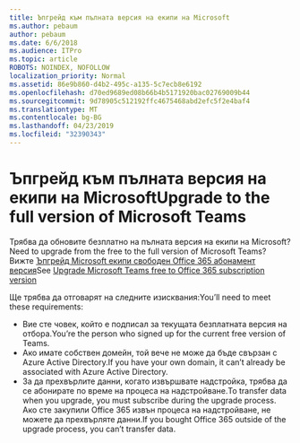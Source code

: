 ```yaml
---
title: Ъпгрейд към пълната версия на екипи на Microsoft
ms.author: pebaum
author: pebaum
ms.date: 6/6/2018
ms.audience: ITPro
ms.topic: article
ROBOTS: NOINDEX, NOFOLLOW
localization_priority: Normal
ms.assetid: 86e9b860-d4b2-495c-a135-5c7ecb8e6192
ms.openlocfilehash: d70ed9689ed08b66b4b5171920bac02769009b44
ms.sourcegitcommit: 9d78905c512192ffc4675468abd2efc5f2e4baf4
ms.translationtype: MT
ms.contentlocale: bg-BG
ms.lasthandoff: 04/23/2019
ms.locfileid: "32390343"
---
```

# <a name="upgrade-to-the-full-version-of-microsoft-teams"></a><span data-ttu-id="994ce-102">Ъпгрейд към пълната версия на екипи на Microsoft</span><span class="sxs-lookup"><span data-stu-id="994ce-102">Upgrade to the full version of Microsoft Teams</span></span>

<span data-ttu-id="994ce-103">Трябва да обновите безплатно на пълната версия на екипи на Microsoft?</span><span class="sxs-lookup"><span data-stu-id="994ce-103">Need to upgrade from the free to the full version of Microsoft Teams?</span></span> <span data-ttu-id="994ce-104">Вижте [Ъпгрейд Microsoft екипи свободен Office 365 абонамент версия](https://docs.microsoft.com/en-us/microsoftteams/upgrade-freemium)</span><span class="sxs-lookup"><span data-stu-id="994ce-104">See [Upgrade Microsoft Teams free to Office 365 subscription version](https://docs.microsoft.com/en-us/microsoftteams/upgrade-freemium)</span></span>

<span data-ttu-id="994ce-105">Ще трябва да отговарят на следните изисквания:</span><span class="sxs-lookup"><span data-stu-id="994ce-105">You’ll need to meet these requirements:</span></span>
- <span data-ttu-id="994ce-106">Вие сте човек, който е подписал за текущата безплатната версия на отбора.</span><span class="sxs-lookup"><span data-stu-id="994ce-106">You’re the person who signed up for the current free version of Teams.</span></span>
- <span data-ttu-id="994ce-107">Ако имате собствен домейн, той вече не може да бъде свързан с Azure Active Directory.</span><span class="sxs-lookup"><span data-stu-id="994ce-107">If you have your own domain, it can’t already be associated with Azure Active Directory.</span></span>
- <span data-ttu-id="994ce-108">За да прехвърлите данни, когато извършвате надстройка, трябва да се абонирате по време на процеса на надстройване.</span><span class="sxs-lookup"><span data-stu-id="994ce-108">To transfer data when you upgrade, you must subscribe during the upgrade process.</span></span> <span data-ttu-id="994ce-109">Ако сте закупили Office 365 извън процеса на надстройване, не можете да прехвърляте данни.</span><span class="sxs-lookup"><span data-stu-id="994ce-109">If you bought Office 365 outside of the upgrade process, you can’t transfer data.</span></span>


